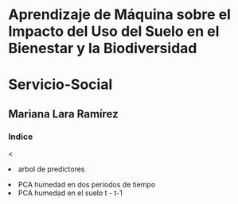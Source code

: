 # Aprendizaje de Máquina sobre el Impacto del Uso del Suelo en el Bienestar y la Biodiversidad
# Servicio-Social

## Mariana Lara Ramírez

### Indice
<<li>arbol de predictores</li>
<li>PCA humedad en dos periodos de tiempo</li>
<li>PCA humedad en el suelo t - t-1 </li>



